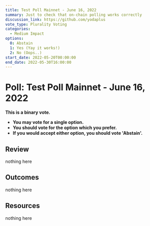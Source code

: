```yaml
---
title: Test Poll Mainnet - June 16, 2022
summary: Just to check that on-chain polling works correctly
discussion_link: https://github.com/yodaplus
vote_type: Plurality Voting
categories:
  - Medium Impact
options:
  0: Abstain
  1: Yes (Yay it works!)
  2: No (Oops..)
start_date: 2022-05-20T00:00:00
end_date: 2022-05-30T16:00:00
---
```


# Poll: Test Poll Mainnet - June 16, 2022

**This is a binary vote.**

- **You may vote for a single option.**
- **You should vote for the option which you prefer.**
- **If you would accept either option, you should vote 'Abstain'.**

## Review

nothing here

## Outcomes

nothing here

## Resources

nothing here
